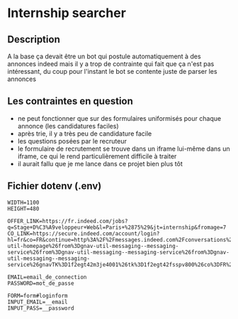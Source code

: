 # Internship searcher
## Description
A la base ça devait être un bot qui postule automatiquement à des annonces indeed mais il y a trop de contrainte qui fait que ça n'est pas intéressant, du coup pour l'instant le bot se contente juste de parser les annonces

## Les contraintes en question
* ne peut fonctionner que sur des formulaires uniformisés pour chaque annonce (les candidatures faciles)
* après trie, il y a très peu de candidature facile
* les questions posées par le recruteur
* le formulaire de recrutement se trouve dans un iframe lui-même dans un iframe, ce qui le rend particulièrement difficile à traiter
* il aurait fallu que je me lance dans ce projet bien plus tôt

## Fichier dotenv (.env)
```
WIDTH=1100
HEIGHT=480

OFFER_LINK=https://fr.indeed.com/jobs?q=Stage+D%C3%A9veloppeur+Web&l=Paris+%2875%29&jt=internship&fromage=7
CO_LINK=https://secure.indeed.com/account/login?hl=fr&co=FR&continue=http%3A%2F%2Fmessages.indeed.com%2Fconversations%2F%3Ffrom%3Dgnav-util-homepage%26from%3Dgnav-util-messaging--messaging-service%26from%3Dgnav-util-messaging--messaging-service%26from%3Dgnav-util-messaging--messaging-service%26gnavTK%3D1f2egt42m3je4001%26tk%3D1f2egt42fsspv800%26co%3DFR%26hl%3Dfr%26filter%3DInbox

EMAIL=email_de_connection
PASSWORD=mot_de_passe

FORM=form#loginform
INPUT_EMAIL=__email
INPUT_PASS=__password
```